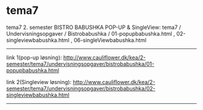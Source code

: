 # tema7
tema7 2. semester
BISTRO BABUSHKA
POP-UP & SingleView:
tema7 / Undervisningsopgaver / Bistrobabushka / 
01-popupbabushka.html ,
02-singleviewbabushka.html ,
06-singleViewbabushka.html
_____________________________

link 1(pop-up løsning):
http://www.cauliflower.dk/kea/2-semester/tema7/undervisningsopgaver/bistrobabushka/01-popupbabushka.html

link 2(Singleview løsning):
http://www.cauliflower.dk/kea/2-semester/tema7/undervisningsopgaver/bistrobabushka/02-singleviewbabushka.html

_____________________________
